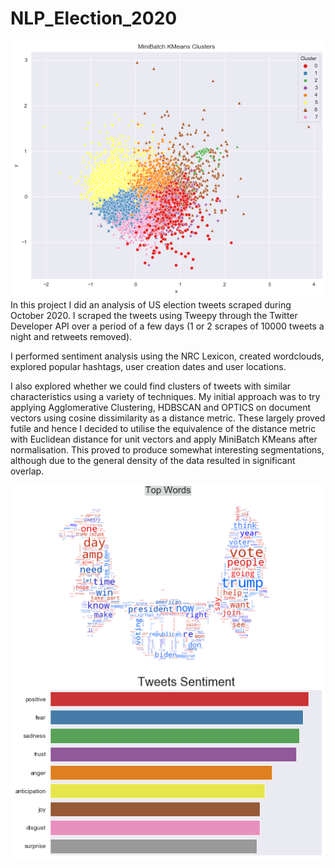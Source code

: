 # NLP_Election_2020
![alt text](https://github.com/JacobHP/NLP_Election_2020/blob/master/Images_for_readme/Clusters.png?raw=true)
In this project I did an analysis of US election tweets scraped during October 2020. I scraped the tweets using Tweepy through the Twitter Developer API over a period of a few days (1 or 2 scrapes of 10000 tweets a night and retweets removed). 

I performed sentiment analysis using the NRC Lexicon, created wordclouds, explored popular hashtags, user creation dates and user locations. 

I also explored whether we could find clusters of tweets with similar characteristics using a variety of techniques. My initial approach was to try applying Agglomerative Clustering, HDBSCAN and OPTICS on document vectors using cosine dissimilarity as a distance metric. These largely proved futile and hence I decided to utilise the equivalence of the distance metric with Euclidean distance for unit vectors and apply MiniBatch KMeans after normalisation. This proved to produce somewhat interesting segmentations, although due to the general density of the data resulted in significant overlap. 

![alt text](https://github.com/JacobHP/NLP_Election_2020/blob/master/Images_for_readme/Cloud.png?raw=true)   
![alt text](https://github.com/JacobHP/NLP_Election_2020/blob/master/Images_for_readme/Sentiment.png?raw=true)
